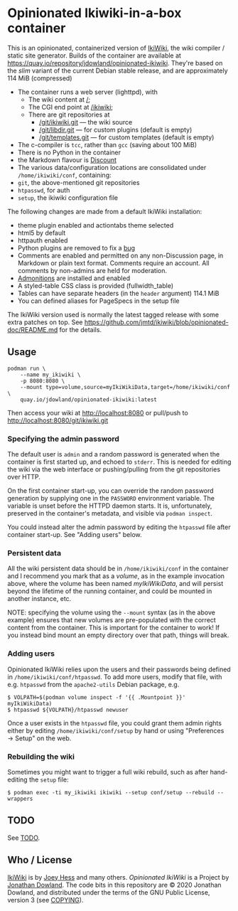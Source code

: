 # Opinionated Ikiwiki-in-a-box container

This is an opinionated, containerized version of
[IkiWiki](https://ikiwiki.info), the wiki compiler / static site generator.
Builds of the container are available at
<https://quay.io/repository/jdowland/opinionated-ikiwiki>. They're based on
the *slim* variant of the current Debian stable release, and are approximately
114 MiB (compressed)

 * The container runs a web server (lighttpd), with
   * The wiki content at [/](/);
   * The CGI end point at [/ikiwiki](/ikiwiki);
   * There are git repositories at
     * [/git/ikiwiki.git](/git/ikiwiki.git) — the wiki source
     * [/git/libdir.git](/git/libdir.git) — for custom plugins (default is empty)
     * [/git/templates.git](/git/templates.git) — for custom templates (default is empty)
 * The c-compiler is `tcc`, rather than `gcc` (saving about 100 MiB)
 * There is no Python in the container
 * the Markdown flavour is [Discount](https://www.pell.portland.or.us/~orc/Code/discount/)
 * The various data/configuration locations are consolidated under `/home/ikiwiki/conf`, containing:
  * `git`, the above-mentioned git repositories
  * `htpasswd`, for auth
  * `setup`, the ikiwiki configuration file

The following changes are made from a default IkiWiki installation:

 * theme plugin enabled and actiontabs theme selected
 * html5 by default
 * httpauth enabled
 * Python plugins are removed to fix a
   [bug](https://ikiwiki.info/bugs/inactive_python_plugins_cause_error_output_when_python_interpreter_is_missing/)
 * Comments are enabled and permitted on any non-Discussion page,
   in Markdown or plain text format. Comments require an account.
   All comments by non-admins are held for moderation.
 * [Admonitions](https://ikiwiki.info/plugins/contrib/admonition/) are
   installed and enabled
 * A styled-table CSS class is provided (fullwidth_table)
 * Tables can have separate headers (in the `header` argument) 114.1 MiB 
 * You can defined aliases for PageSpecs in the setup file

The IkiWiki version used is normally the latest tagged release with some
extra patches on top. See <https://github.com/jmtd/ikiwiki/blob/opinionated-doc/README.md>
for the details.

## Usage

    podman run \
        --name my_ikiwiki \
        -p 8080:8080 \
        --mount type=volume,source=myIkiWikiData,target=/home/ikiwiki/conf \
        quay.io/jdowland/opinionated-ikiwiki:latest

Then access your wiki at <http://localhost:8080>
or pull/push to <http://localhost:8080/git/ikiwiki.git>

### Specifying the admin password

The default user is `admin` and a random password is generated when the
container is first started up, and echoed to `stderr`.  This is needed for
editing the wiki via the web interface or pushing/pulling from the git
repositories over HTTP.

On the first container start-up, you can override the random password
generation by supplying one in the `PASSWORD` environment variable. The
variable is unset before the HTTPD daemon starts. It is, unfortunately,
preserved in the container's metadata, and visible via `podman inspect`.

You could instead alter the admin password by editing the `htpasswd`
file after container start-up. See "Adding users" below.

### Persistent data

All the wiki persistent data should be in `/home/ikiwiki/conf` in the
container and I recommend you mark that as a _volume_, as in the example
invocation above, where the volume has been named _myIkiWikiData_, and
will persist beyond the lifetime of the running container, and could
be mounted in another instance, etc.

NOTE: specifying the volume using the `--mount` syntax (as in the above
example) ensures that new volumes are pre-populated with the correct content
from the container. This is important for the container to work! If you instead
bind mount an empty directory over that path, things will break.

### Adding users

Opinionated IkiWiki relies upon the users and their passwords being
defined in `/home/ikiwiki/conf/htpasswd`. To add more users, modify
that file, with e.g. `htpasswd` from the `apache2-utils` Debian package,
e.g.

    $ VOLPATH=$(podman volume inspect -f '{{ .Mountpoint }}' myIkiWikiData)
    $ htpasswd ${VOLPATH}/htpasswd newuser

Once a user exists in the `htpasswd` file, you could grant them admin
rights either by editing `/home/ikiwiki/conf/setup` by hand or using
"Preferences → Setup" on the web.

### Rebuilding the wiki

Sometimes you might want to trigger a full wiki rebuild, such as after
hand-editing the `setup` file:

    $ podman exec -ti my_ikiwiki ikiwiki --setup conf/setup --rebuild --wrappers

## TODO

See [TODO](TODO.md).

## Who / License

[IkiWiki](https://ikiwiki.info) is by [Joey Hess](http://joeyh.name/)
and many others. *Opinionated IkiWiki* is a Project by
[Jonathan Dowland](https://jmtd.net). The code bits in this repository
are © 2020 Jonathan Dowland, and distributed under the terms of the GNU
Public License, version 3 (see [COPYING](COPYING)).
